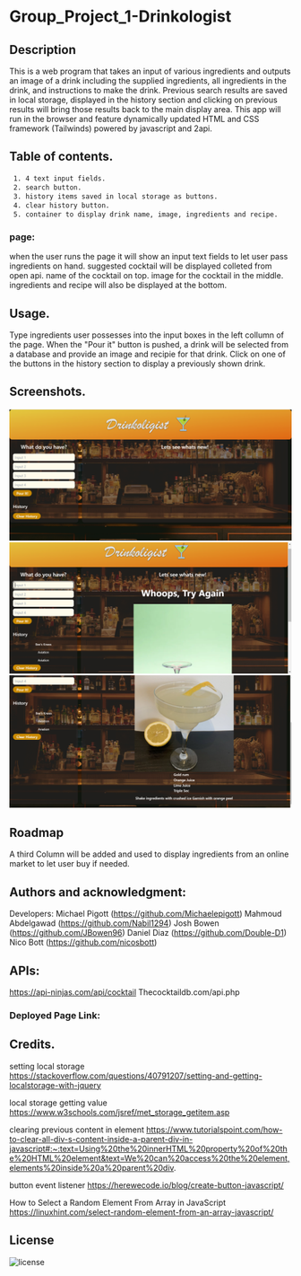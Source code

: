# Group_Project_1-Drinkologist

## Description 
This is a web program that takes an input of various ingredients and outputs an image of a drink including the supplied ingredients, all ingredients in the drink, and instructions to make the drink.  Previous search results are saved in local storage, displayed in the history section and clicking on previous results will bring those results back to the main display area.
This app will run in the browser and feature dynamically updated HTML and CSS framework (Tailwinds) powered by javascript and 2api.



 ## Table of contents.
     1. 4 text input fields.
     2. search button. 
     3. history items saved in local storage as buttons.
     4. clear history button.
     5. container to display drink name, image, ingredients and recipe.


 ### page:
 when the user runs the page it will show an input text fields to let user pass ingredients on hand.
 suggested cocktail will be displayed colleted from open api.
 name of the cocktail on top.
 image for the cocktail in the middle. 
 ingredients and recipe will also be displayed at the bottom.
 

 ## Usage.
  Type ingredients user possesses into the input boxes in the left collumn of the page.
  When the "Pour it" button is pushed, a drink will be selected from a database and provide an image and recipie for that drink.
  Click on one of the buttons in the history section to display a previously shown drink.
  
 ## Screenshots.

![screen1](./assets/images/1.png)
![screen2](./assets/images/2.png)
![screen3](./assets/images/3.png)

## Roadmap
A third Column will be added and used to display ingredients from an online market to let user buy if needed.


## Authors and acknowledgment:
Developers:
Michael Pigott (https://github.com/Michaelepigott)
Mahmoud Abdelgawad (https://github.com/Nabil1294)
Josh Bowen (https://github.com/JBowen96)
Daniel Diaz (https://github.com/Double-D1)
Nico Bott (https://github.com/nicosbott)


## APIs:
https://api-ninjas.com/api/cocktail
Thecocktaildb.com/api.php

### Deployed Page Link:



## Credits.

setting local storage
https://stackoverflow.com/questions/40791207/setting-and-getting-localstorage-with-jquery

local storage getting value
https://www.w3schools.com/jsref/met_storage_getitem.asp

clearing previous content in element
https://www.tutorialspoint.com/how-to-clear-all-div-s-content-inside-a-parent-div-in-javascript#:~:text=Using%20the%20innerHTML%20property%20of%20the%20HTML%20element&text=We%20can%20access%20the%20element,elements%20inside%20a%20parent%20div.

button event listener 
https://herewecode.io/blog/create-button-javascript/

How to Select a Random Element From Array in JavaScript
https://linuxhint.com/select-random-element-from-an-array-javascript/



## License
![license](./LICENSE)
